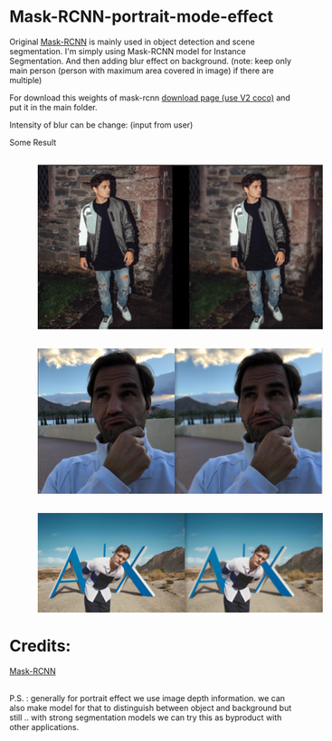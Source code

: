 # Mask-RCNN-portrait-mode-effect

Original [Mask-RCNN](https://github.com/matterport/Mask_RCNN) is mainly used in object detection and scene segmentation.
I'm simply using Mask-RCNN model for Instance Segmentation. And then adding blur effect on background.
(note: keep only main person (person with maximum area covered in image) if there are multiple)

For download this weights of mask-rcnn [download page (use V2 coco)](https://github.com/matterport/Mask_RCNN/releases) and put it in the main folder.

Intensity of blur can be change: (input from user)

Some Result

<br><img src="demo1.png" style="width:auto ; height: auto; margin-left: 50px; " /> <br>


<br><img src="demo2.png" style="width:auto ; height: auto; margin-left: 50px; " /> <br>

<br><img src="demo3.png" style="width:auto ; height: auto; margin-left: 50px; " /> <br>


# Credits:

[Mask-RCNN](https://github.com/matterport/Mask_RCNN) 

<br>
P.S. : generally for portrait effect we use image depth information. we can also make model for that to distinguish between object and background but still .. with strong segmentation models we can try this as byproduct with other applications.
